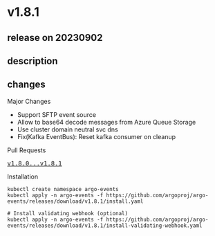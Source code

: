 # v1.8.1

## release on 20230902
## description
## changes
Major Changes

* Support SFTP event source
* Allow to base64 decode messages from Azure Queue Storage
* Use cluster domain neutral svc dns
* Fix(Kafka EventBus): Reset kafka consumer on cleanup

Pull Requests

<a class="commit-link" href="https://github.com/argoproj/argo-events/compare/v1.8.0...v1.8.1"><tt>v1.8.0...v1.8.1</tt></a>

Installation

    kubectl create namespace argo-events
    kubectl apply -n argo-events -f https://github.com/argoproj/argo-events/releases/download/v1.8.1/install.yaml

    # Install validating webhook (optional)
    kubectl apply -n argo-events -f https://github.com/argoproj/argo-events/releases/download/v1.8.1/install-validating-webhook.yaml


